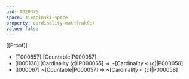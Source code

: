 ```yaml
---
uid: T020375
space: sierpinski-space
property: cardinality-mathfrak(c)
value: false
---
```

[[Proof]]

* [T000857] [Countable|P000057]
* [I000138] [Cardinality $\mathfrak(c)$|P000065] => ~[Cardinality < $\mathfrak(c)$|P000058]
* [I000067] ~[Countable|P000057] => ~[Cardinality < $\mathfrak(c)$|P000058]

